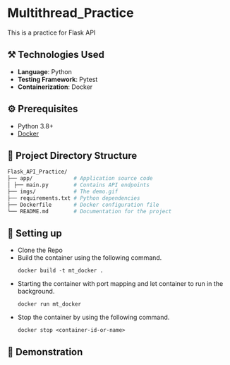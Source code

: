 # Multithread_Practice
This is a practice for Flask API

## :hammer_and_pick: Technologies Used
- **Language**: Python
- **Testing Framework**: Pytest
- **Containerization**: Docker

## :gear: Prerequisites
- Python 3.8+
- [Docker](https://docs.docker.com/engine/install/) 

## :closed_book: Project Directory Structure
```bash
Flask_API_Practice/
├── app/             # Application source code 
│ ├── main.py        # Contains API endpoints 
├── imgs/            # The demo.gif 
├── requirements.txt # Python dependencies 
├── Dockerfile       # Docker configuration file 
└── README.md        # Documentation for the project
```

## :wrench: Setting up

* Clone the Repo
* Build the container using the following command.
    ```
    docker build -t mt_docker .
    ```
* Starting the container with port mapping and let container to run in the background.
    ```
    docker run mt_docker
    ```
* Stop the container by using the following command.
    ```
    docker stop <container-id-or-name>
    ```

## :tophat: Demonstration
![]()